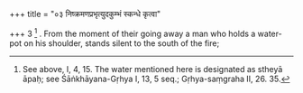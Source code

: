 +++
title = "०३ निष्क्रमणप्रभृत्युदकुम्भं स्कन्धे कृत्वा"

+++
3 [^2] . From the moment of their going away a man who holds a water-pot on his shoulder, stands silent to the south of the fire;


[^2]:  See above, I, 4, 15. The water mentioned here is designated as stheyā āpaḥ; see Śāṅkhāyana-Gṛhya I, 13, 5 seq.; Gṛhya-saṃgraha II, 26. 35.

